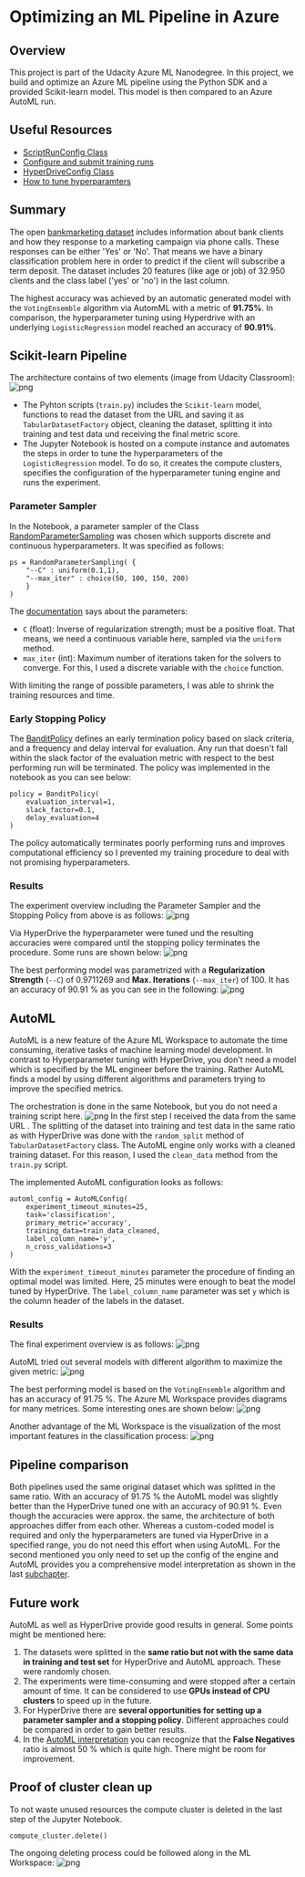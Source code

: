 # Optimizing an ML Pipeline in Azure

## Overview
This project is part of the Udacity Azure ML Nanodegree.
In this project, we build and optimize an Azure ML pipeline using the Python SDK and a provided Scikit-learn model.
This model is then compared to an Azure AutoML run.

## Useful Resources
- [ScriptRunConfig Class](https://docs.microsoft.com/en-us/python/api/azureml-core/azureml.core.scriptrunconfig?view=azure-ml-py)
- [Configure and submit training runs](https://docs.microsoft.com/en-us/azure/machine-learning/how-to-set-up-training-targets)
- [HyperDriveConfig Class](https://docs.microsoft.com/en-us/python/api/azureml-train-core/azureml.train.hyperdrive.hyperdriveconfig?view=azure-ml-py)
- [How to tune hyperparamters](https://docs.microsoft.com/en-us/azure/machine-learning/how-to-tune-hyperparameters)


## Summary
The open [bankmarketing dataset](https://automlsamplenotebookdata.blob.core.windows.net/automl-sample-notebook-data/bankmarketing_train.csv) includes information about bank clients and how they response to a marketing campaign via phone calls. These responses can be either 'Yes' or 'No'. That means we have a binary classification problem here in order to predict if the client will subscribe a term deposit. 
The dataset includes 20 features (like age or job) of 32.950 clients and the class label ('yes' or 'no') in the last column.

The highest accuracy was achieved by an automatic generated model with the `VotingEnsemble` algorithm via AutomML with a metric of **91.75%**. In comparison, the hyperparameter tuning using Hyperdrive with an underlying `LogisticRegression` model reached an accuracy of **90.91%**.

## Scikit-learn Pipeline

The architecture contains of two elements (image from Udacity Classroom): 
![png](images/HyperDrive/Architecture_hyperdrive.png)

- The Pyhton scripts (`train.py`) includes the `Scikit-learn` model, functions to  read the dataset from the URL and saving it as `TabularDatasetFactory` object, cleaning the dataset, splitting it into training and test data und receiving the final metric score.
- The Jupyter Notebook is hosted on a compute instance and automates the steps in order to tune the hyperparameters of the `LogisticRegression` model. To do so, it creates the compute clusters, specifies the configuration of the hyperparameter tuning engine and runs the experiment.

### Parameter Sampler
In the Notebook, a parameter sampler of the Class [RandomParameterSampling](https://learn.microsoft.com/en-us/python/api/azureml-train-core/azureml.train.hyperdrive.randomparametersampling?view=azure-ml-py) was chosen which supports discrete and continuous hyperparameters. It was specified as follows:
```
ps = RandomParameterSampling( {
    "--C" : uniform(0.1,1),
    "--max_iter" : choice(50, 100, 150, 200)
    }
)
```
The [documentation](https://scikit-learn.org/stable/modules/generated/sklearn.linear_model.LogisticRegression.html) says about the parameters:
- `C` (float): Inverse of regularization strength; must be a positive float. That means, we need a continuous variable here, sampled via the `uniform` method.
- `max_iter` (int): Maximum number of iterations taken for the solvers to converge. For this, I used a discrete variable with the `choice` function.

With limiting the range of possible parameters, I was able to shrink the training resources and time.

### Early Stopping Policy
The [BanditPolicy](https://learn.microsoft.com/en-us/python/api/azureml-train-core/azureml.train.hyperdrive.banditpolicy?view=azure-ml-py) defines an early termination policy based on slack criteria, and a frequency and delay interval for evaluation. Any run that doesn't fall within the slack factor of the evaluation metric with respect to the best performing run will be terminated.
The policy was implemented in the notebook as you can see below:
```
policy = BanditPolicy(
    evaluation_interval=1, 
    slack_factor=0.1,
    delay_evaluation=4
)
```
The policy automatically terminates poorly performing runs and improves computational efficiency so I prevented my training procedure to deal with not promising hyperparameters.

### Results
The experiment overview including the Parameter Sampler and the Stopping Policy from above is as follows:
![png](images/HyperDrive/Final_experiment_overview.png)

Via HyperDrive the hyperparameter were tuned und the resulting accuracies were compared until the stopping policy terminates the procedure. Some runs are shown below:
![png](images/HyperDrive/Algorithm_samples_diff_params.png)

The best performing model was parametrized with a **Regularization Strength** (`--C`) of 0.9711269 and **Max. Iterations** (`--max_iter`) of 100. It has an accuracy of 90.91 % as you can see in the following:
![png](images/HyperDrive/Best_algorithm_params.png)

## AutoML
AutoML is a new feature of the Azure ML Workspace to automate the time consuming, iterative tasks of machine learning model development. In contrast to Hyperparameter tuning with HyperDrive, you don't need a model which is specified by the ML engineer before the training. Rather AutoML finds a model by using different algorithms and parameters trying to improve the specified metrics.

The orchestration is done in the same Notebook, but you do not need a training script here. 
![png](images/AutoML/Architecture_automl.png)
In the first step I received the data from the same URL . The splitting of the dataset into training and test data in the same ratio as with HyperDrive was done with the `random_split` method of `TabularDatasetFactory` class. 
The AutoML engine only works with a cleaned training dataset. For this reason, I used the `clean_data` method from the `train.py` script.

The implemented AutoML configuration looks as follows:
```
automl_config = AutoMLConfig(
    experiment_timeout_minutes=25,
    task='classification',
    primary_metric='accuracy',
    training_data=train_data_cleaned,
    label_column_name='y',
    n_cross_validations=3
)
```
With the `experiment_timeout_minutes` parameter the procedure of finding an optimal model was limited. Here, 25 minutes were enough to beat the model tuned by HyperDrive. The `label_column_name` parameter was set `y` which is the column header of the labels in the dataset.

### Results
The final experiment overview is as follows:
![png](images/AutoML/Final_experiment_overview.png)

AutoML tried out several models with different algorithm to maximize the given metric:
![png](images/AutoML/Algorithm_samples_diff_accuracy.png)

The best performing model is based on the `VotingEnsemble` algorithm and has an accuracy of 91.75 %. The Azure ML Workspace provides diagrams for many metrices. Some interesting ones are shown below:
![png](images/AutoML/Best_algorithm_diff_metrics_graphically.png)

Another advantage of the ML Workspace is the visualization of the most important features in the classification process:
![png](images/AutoML/Explanation_bar_diagram.png)

## Pipeline comparison
Both pipelines used the same original dataset which was splitted in the same ratio. With an accuracy of 91.75 % the AutoML model was slightly better than the HyperDrive tuned one with an accuracy of 90.91 %.
Even though the accuracies were approx. the same, the architecture of both approaches differ from each other. Whereas a custom-coded model is required and only the hyperparameters are tuned via HyperDrive in a specified range, you do not need this effort when using AutoML. For the second mentioned you only need to set up the config of the engine and AutoML provides you a comprehensive model interpretation as shown in the last [subchapter](#results-1).

## Future work
AutoML as well as HyperDrive provide good results in general. Some points might be mentioned here:
1. The datasets were splitted in the **same ratio but not with the same data in training and test set** for HyperDrive and AutoML approach. These were randomly chosen.
2. The experiments were time-consuming and were stopped after a certain amount of time. It can be considered to use **GPUs instead of CPU clusters** to speed up in the future.
3. For HyperDrive there are **several opportunities for setting up a parameter sampler and a stopping policy**. Different approaches could be compared in order to gain better results.
4. In the [AutoML interpretation](#results-1) you can recognize that the **False Negatives** ratio is almost 50 % which is quite high. There might be room for improvement.

## Proof of cluster clean up
To not waste unused resources the compute cluster is deleted in the last step of the Jupyter Notebook.
```
compute_cluster.delete()
```
The ongoing deleting process could be followed along in the ML Workspace:
![png](images/Deleting_instance_ongoing.png)
